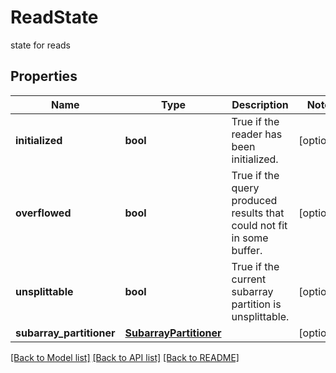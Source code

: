 # ReadState

state for reads
## Properties
Name | Type | Description | Notes
------------ | ------------- | ------------- | -------------
**initialized** | **bool** | True if the reader has been initialized. | [optional] 
**overflowed** | **bool** | True if the query produced results that could not fit in some buffer. | [optional] 
**unsplittable** | **bool** | True if the current subarray partition is unsplittable. | [optional] 
**subarray_partitioner** | [**SubarrayPartitioner**](SubarrayPartitioner.md) |  | [optional] 

[[Back to Model list]](../README.md#documentation-for-models) [[Back to API list]](../README.md#documentation-for-api-endpoints) [[Back to README]](../README.md)


